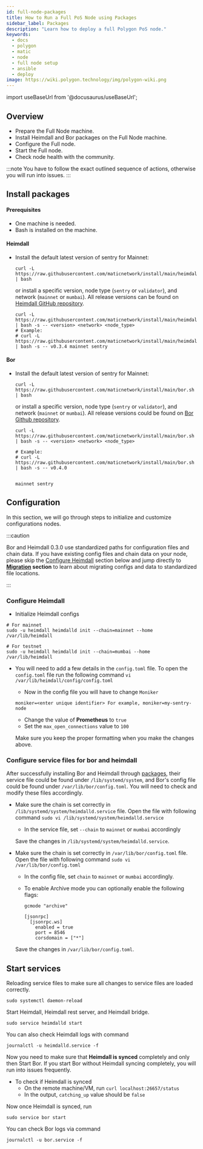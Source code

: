 ```yaml
---
id: full-node-packages
title: How to Run a Full PoS Node using Packages
sidebar_label: Packages
description: "Learn how to deploy a full Polygon PoS node."
keywords:
  - docs
  - polygon
  - matic
  - node
  - full node setup
  - ansible
  - deploy
image: https://wiki.polygon.technology/img/polygon-wiki.png
---
```

import useBaseUrl from '@docusaurus/useBaseUrl';

## Overview

- Prepare the Full Node machine.
- Install Heimdall and Bor packages on the Full Node machine.
- Configure the Full node.
- Start the Full node.
- Check node health with the community.

:::note
You have to follow the exact outlined sequence of actions, otherwise you will run into issues.
:::

## Install packages

#### Prerequisites

- One machine is needed.
- Bash is installed on the machine.

#### Heimdall

- Install the default latest version of sentry for Mainnet:

    ```shell
    curl -L https://raw.githubusercontent.com/maticnetwork/install/main/heimdall.sh | bash
    ```

    or install a specific version, node type (`sentry` or `validator`), and network (`mainnet` or `mumbai`). All release versions can be found on
    [Heimdall GitHub repository](https://github.com/maticnetwork/heimdall/releases).

    ```shell
    curl -L https://raw.githubusercontent.com/maticnetwork/install/main/heimdall.sh | bash -s -- <version> <network> <node_type>
    # Example:
    # curl -L https://raw.githubusercontent.com/maticnetwork/install/main/heimdall.sh | bash -s -- v0.3.4 mainnet sentry
    ```

#### Bor

- Install the default latest version of sentry for Mainnet:

    ```shell
    curl -L https://raw.githubusercontent.com/maticnetwork/install/main/bor.sh | bash
    ```

    or install a specific version, node type (`sentry` or `validator`), and network (`mainnet` or `mumbai`). All release versions could be found on
    [Bor Github repository](https://github.com/maticnetwork/bor/releases).

    ```shell
    curl -L https://raw.githubusercontent.com/maticnetwork/install/main/bor.sh | bash -s -- <version> <network> <node_type>

    # Example:
    # curl -L https://raw.githubusercontent.com/maticnetwork/install/main/bor.sh | bash -s -- v0.4.0
    
    
    mainnet sentry
    ```


## Configuration

In this section, we will go through steps to initialize and customize configurations nodes.

:::caution

Bor and Heimdall 0.3.0 use standardized paths for configuration files and chain data. If you have existing
config files and chain data on your node, please skip the [Configure Heimdall](#configure-heimdall) section below and jump directly to **[Migration](#upgrade-from-02x-to-03x) section** to learn about migrating configs and data to standardized file locations.

:::

### Configure Heimdall

- Initialize Heimdall configs

```shell
# For mainnet
sudo -u heimdall heimdalld init --chain=mainnet --home /var/lib/heimdall

# For testnet
sudo -u heimdall heimdalld init --chain=mumbai --home /var/lib/heimdall
```

- You will need to add a few details in the `config.toml` file. To open the `config.toml` file run the following command `vi /var/lib/heimdall/config/config.toml`

    - Now in the config file you will have to change `Moniker`

    ```shell
    moniker=<enter unique identifier> For example, moniker=my-sentry-node
    ```

    - Change the value of **Prometheus** to `true`
    - Set the `max_open_connections` value to `100`

    Make sure you keep the proper formatting when you make the changes above.

### Configure service files for bor and heimdall

After successfully installing Bor and Heimdall through [packages](#install-with-packages-recommended), their service file could be found under `/lib/systemd/system`, and Bor's config
file could be found under `/var/lib/bor/config.toml`.
You will need to check and modify these files accordingly.

- Make sure the chain is set correctly in `/lib/systemd/system/heimdalld.service` file. Open the file with following command `sudo vi /lib/systemd/system/heimdalld.service`

    - In the service file, set `--chain` to `mainnet` or `mumbai` accordingly

  Save the changes in `/lib/systemd/system/heimdalld.service`.

- Make sure the chain is set correctly in `/var/lib/bor/config.toml` file. Open the file with following command `sudo vi /var/lib/bor/config.toml`

    - In the config file, set `chain` to `mainnet` or `mumbai` accordingly.

    - To enable Archive mode you can optionally enable the following flags:

      ```
      gcmode "archive"

      [jsonrpc]
        [jsonrpc.ws]
          enabled = true
          port = 8546
          corsdomain = ["*"]
      ```

  Save the changes in `/var/lib/bor/config.toml`.


## Start services

Reloading service files to make sure all changes to service files are loaded correctly.

```shell
sudo systemctl daemon-reload
```

Start Heimdall, Heimdall rest server, and Heimdall bridge.

```shell
sudo service heimdalld start
```

You can also check Heimdall logs with command

```shell
journalctl -u heimdalld.service -f
```

Now you need to make sure that **Heimdall is synced** completely and only then Start Bor. If you start Bor without Heimdall syncing completely, you will run into issues frequently.

- To check if Heimdall is synced
    - On the remote machine/VM, run `curl localhost:26657/status`
    - In the output, `catching_up` value should be `false`

Now once Heimdall is synced, run

```shell
sudo service bor start
```

You can check Bor logs via command

```shell
journalctl -u bor.service -f
```